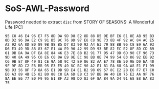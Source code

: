 # SoS-AWL-Password
Password needed to extract `disc` from STORY OF SEASONS: A Wonderful Life [PC]

```95 C0 46 E4 96 E7 F5 8D DA 9D D8 E2 8D 88 D5 9E BF E6 E1 8E AB 95 B3 8D D2 96 DA E2 C9 91 B5 9C 76 9D 97 E8 C8 9E 73 8B 4F 92 AC 84 AC E5 A2 92 6A 8D B0 89 9B 88 B5 D7 83 90 92 A4 E3 79 88 BB 96 C8 E9 6A 93 D6 E3 49 9D 88 83 67 E1 4A E9 96 42 99 D9 93 BE 82 EC E2 8F 8D CD 89 61 9B DA 9A DF EA 8E 84 46 E3 7E 88 B2 91 77 95 47 9D 6D 90 CF 96 73 9D 40 8A 49 95 C0 E6 C8 8A E9 9E EC 98 BB 8E 74 99 54 83 86 92 EB 92 C6 9B E7 8F 49 81 CE 9A 58 9C 42 E9 86 82 AA E7 78 8E 50 9E D0 EA 40 9F 9F 8D C2 E6 BB 95 E3 E5 49 8C BC 90 A2 E1 81 EA 68 9A A8 E1 F1 99 9B 93 56 8F F9 8A 65 E1 9D 9D E4 E1 B2 98 69 57 8C E2 28 E6 F7 E7 C0 E0 A3 89 4B E5 82 B0 88 C8 EA 6D E8 C3 97 BB 9A 40 E8 75 E2 AA 9F 76 8A EE E6 77 E0 F9 95 E1 8F A3 98 DD 83 6F 8A 84 9A D4 91 68 E8 EA 83 75```
